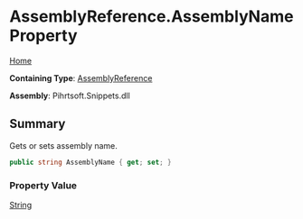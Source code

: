 # AssemblyReference\.AssemblyName Property

[Home](../../../../README.md)

**Containing Type**: [AssemblyReference](../README.md)

**Assembly**: Pihrtsoft\.Snippets\.dll

## Summary

Gets or sets assembly name\.

```csharp
public string AssemblyName { get; set; }
```

### Property Value

[String](https://docs.microsoft.com/en-us/dotnet/api/system.string)

